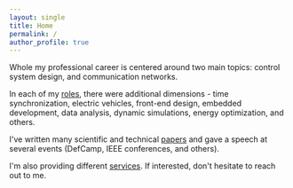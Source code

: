 ```yaml
---
layout: single
title: Home
permalink: /
author_profile: true
---
```


Whole my professional career is centered around two main topics: control system design, and communication networks. 

In each of my [roles](./experience.md), there were additional dimensions - time synchronization, electric vehicles, front-end design, embedded development, data analysis, dynamic simulations, energy optimization, and others.

I've written many scientific and technical [papers](./publications.md) and gave a speech at several events (DefCamp, IEEE conferences, and others).

I'm also providing different [services](./services.md). If interested, don't hesitate to reach out to me.